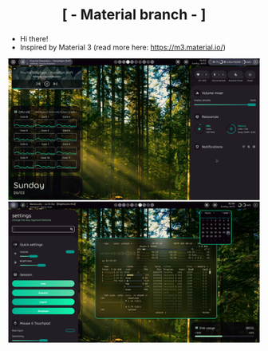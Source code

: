 <div align="center">
    <h1>[ - Material branch - ]</h1>
    <h3></h3>
</div>

 - Hi there!
 - Inspired by Material 3 (read more here: https://m3.material.io/)
 
 ![dots-hyprland](./screenshot-18.png)
 ![dots-hyprland](./screenshot-19.png)